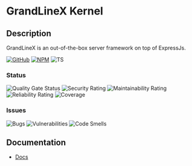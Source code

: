 # GrandLineX Kernel

## Description

GrandLineX is an out-of-the-box server framework on top of ExpressJs.


[![GitHub](https://badge.fury.io/gh/grandlinex%2Fkernel.svg)](https://github.com/GrandlineX/kernel)
[![NPM](https://img.shields.io/static/v1?label=NPM&message=Package&color=red&logo=NPM)](https://www.npmjs.com/package/@grandlinex/kernel)
![TS](https://img.shields.io/static/v1?label=Language&message=TypeScript&color=blue&logo=TypeScript)

### Status
![Quality Gate Status](https://pop.echo4.eu/api/project_badges/measure?project=GrandLineX-Kernel&metric=alert_status)
![Security Rating](https://pop.echo4.eu/api/project_badges/measure?project=GrandLineX-Kernel&metric=security_rating)
![Maintainability Rating](https://pop.echo4.eu/api/project_badges/measure?project=GrandLineX-Kernel&metric=sqale_rating)
![Reliability Rating](https://pop.echo4.eu/api/project_badges/measure?project=GrandLineX-Kernel&metric=reliability_rating)
![Coverage](https://pop.echo4.eu/api/project_badges/measure?project=GrandLineX-Kernel&metric=coverage)

### Issues
![Bugs](https://pop.echo4.eu/api/project_badges/measure?project=GrandLineX-Kernel&metric=bugs)
![Vulnerabilities](https://pop.echo4.eu/api/project_badges/measure?project=GrandLineX-Kernel&metric=vulnerabilities)
![Code Smells](https://pop.echo4.eu/api/project_badges/measure?project=GrandLineX-Kernel&metric=code_smells)


## Documentation 
- [Docs](https://grandlinex.github.io/docs/)
